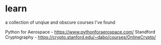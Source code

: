 # learn
a collection of unqiue and obscure courses I've found

Python for Aerospace - https://www.pythonforaerospace.com/
Standford Cryptography - https://crypto.stanford.edu/~dabo/courses/OnlineCrypto/

